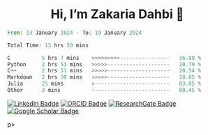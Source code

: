 <h1 align="center"> Hi, I’m Zakaria Dahbi 👋
 </h1>


 <!--![Profile views](https://gpvc.arturio.dev/dahbiz)
 <!-- - 🌱 I’m currently learning ... -->
<!-- -  ... -->
<!--- - 📫 How to reach me  on email... --->


<!--START_SECTION:SHOW_COMMIT-->

<!--END_SECTION:SHOW_COMMIT-->



<!--START_SECTION:SHOW_OS-->

<!--END_SECTION:SHOW_OS-->


<!--START_SECTION:SHOW_PROJECTS-->

<!--END_SECTION:SHOW_PROJECTS-->


<!--START_SECTION:SHOW_EDITORS-->

<!--END_SECTION:SHOW_EDITORS-->


<!--START_SECTION:SHOW_LANGUAGE_PER_REPO-->

<!--END_SECTION:SHOW_LANGUAGE_PER_REPO-->



<!--START_SECTION:waka-->

```rust
From: 13 January 2024 - To: 19 January 2024

Total Time: 13 hrs 50 mins

C          5 hrs 7 mins    >>>>>>>>>----------------   36.89 %
Python     2 hrs 53 mins   >>>>>--------------------   20.79 %
C++        2 hrs 51 mins   >>>>>--------------------   20.54 %
Markdown   2 hrs 30 mins   >>>>>--------------------   18.05 %
Julia      25 mins         >------------------------   03.05 %
Other      3 mins          -------------------------   00.45 %
```

<!--END_SECTION:waka-->

<p align="center">
<!-- <h3 style="text-align: center;"> -->

[![LinkedIn Badge](https://img.shields.io/badge/LinkedIn-0A66C2?logo=linkedin&logoColor=fff&style=flat)](https://www.linkedin.com/in/zdahbi/) [![ORCID Badge](https://img.shields.io/badge/ORCID-A6CE39?logo=orcid&logoColor=fff&style=flat)](https://orcid.org/0000-0001-9933-2184) [![ResearchGate Badge](https://img.shields.io/badge/ResearchGate-0CB?logo=researchgate&logoColor=fff&style=flat)](https://www.researchgate.net/profile/Zakaria-Dahbi) [![Google Scholar Badge](https://img.shields.io/badge/Google%20Scholar-4285F4?logo=googlescholar&logoColor=fff&style=flat)](https://scholar.google.com/citations?user=R_L9mMUAAAAJ)

p>



<!-- </h3> -->


